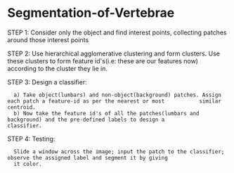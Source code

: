 # Segmentation-of-Vertebrae

STEP 1: Consider only the object and find interest points, collecting patches around those interest points

STEP 2: Use hierarchical agglomerative clustering and form clusters. Use these clusters to form feature id's(i.e: these are our features now) according to the cluster they lie in.

STEP 3: Design a classifier:
      
      a) Take object(lumbars) and non-object(background) patches. Assign each patch a feature-id as per the nearest or most           similar centroid.
      b) Now take the feature id's of all the patches(lumbars and background) and the pre-defined labels to design a                  classifier.
      
STEP 4: Testing:
      
      Slide a window across the image; input the patch to the classifier; observe the assigned label and segment it by giving
      it color.
